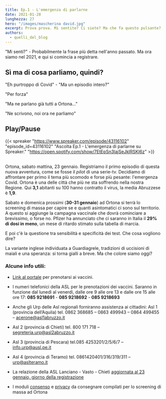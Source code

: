 ```yaml
---
title: Ep.1 - L'emergenza di parlarne
date: 2021-01-28
lunghezza: 27
hero: "/images/mascherina david.jpg"
excerpt: Prova prova. Mi sentite? Ci siete? Ma che fa questo pulsante? Ah ora mi sentite! Ok.
authors:
  - quelli_del_blog
---
```


"Mi senti?" - Probabilmente la frase più detta nell'anno passato. Ma ora siamo nel 2021, e qui si comincia a registrare.

<!--more-->

## Sì ma di cosa parliamo, quindi?

"Eh purtroppo di Covid" - "Ma un episodio intero?"

"Per forza"

"Ma ne parlano già tutti a Ortona..."

"Ne scrivono, noi ora ne parliamo"

## Play/Pause

{{< spreaker "https://www.spreaker.com/episode/43116102"  "episode_id=43116102" "Ascolta Ep.1 - L'emergenza di parlarne su Spreaker." "https://open.spotify.com/show/7EtEpSn3lajSeJkIRSKI6z" >}}

\
Ortona, sabato mattina, 23 gennaio. Registriamo il primo episodio di questa nuova avventura, come se fosse il _pilot_ di una serie-tv. Decidiamo di affrontare per primo il tema più scomodo e forse più pesante: l'emergenza Covid. Ortona è una delle città che più ne sta soffrendo nella nostra Regione. Qui **3,1** abitanti su 100 hanno contratto il virus, la media Abruzzese è **1,9**.

Sabato e domenica prossimi (**30-31 gennaio**) ad Ortona si terrà lo screening di massa per capire se e quanti asintomatici ci sono sul territorio. A questo si aggiunge la campagna vaccinale che dovrà cominciare a brevissimo, o forse no. Pfizer ha annunciato che ci saranno in Italia il **29% di dosi in meno**, un mese di ritardo stimato sulla tabella di marcia.

E poi c'è la questione tra sensibilità e specificità dei test. Che cosa vogliono dire?

La variante inglese individuata a Guardiagrele, tradizioni di uccisioni di maiali
e una speranza: si torna gialli a breve. Ma che colore siamo oggi?

### Alcune info utili:

- [Link al portale](https://sanitaonline.regione.abruzzo.it/portaleservizi/#/portaleservizisanitari/dettagliovaccini) per prenotarsi ai vaccini.


- I numeri telefonici della ASL per le prenotazioni dei vaccini. Saranno in funzione dal lunedì al venerdì, dalle ore 9 alle ore 13 e dalle ore 15 alle ore 17: **085 9218691** - **085 9218692** - **085 9218693**

- Anche gli Urp delle Asl regionali forniranno assistenza ai cittadini:
  Asl 1 (provincia dell’Aquila) tel. 0862 368685 – 0863 499943 – 0864 499455 – acerone@asl1abruzzo.it
- Asl 2 (provincia di Chieti) tel. 800 171 718 – segreteria.urp@asl2abruzzo.it
- Asl 3 (provincia di Pescara) tel.085 4253201/2/5/6/7 – info.urp@ausl.pe.it
- Asl 4 (provincia di Teramo) tel. 0861420401/316/319/311 – urp@aslteramo.it

- La relazione della ASL Lanciano - Vasto - Chieti [aggiornata al 23 gennaio, giorno della registrazione](http://lnx.asl2abruzzo.it/asl/attachments/article/575/210123-asl2abruzzo_covid19_relazione-settimanale.pdf)

- I moduli [consenso](https://www.comuneortona.ch.it/spider/files/ad2882f6-0c59-424f-9dd3-c7f878f6f16e/MODULO%20CONSENSO.pdf) e [privacy](https://www.comuneortona.ch.it/spider/files/3c323c73-66b3-4173-aafb-a834a01e1147/INFORMATIVA%20TRATTAMENTO%20DATI.pdf) da consegnare compilati per lo screening di massa ad Ortona
